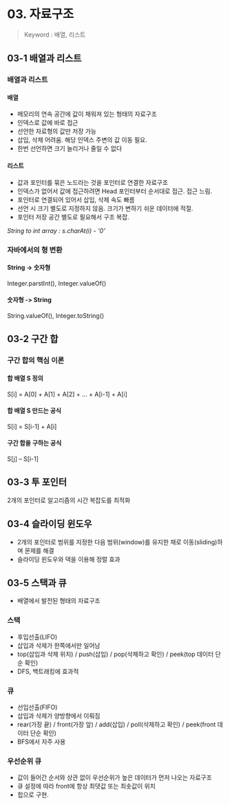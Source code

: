# 03. 자료구조
> Keyword : 배열, 리스트


## 03-1 배열과 리스트
### 배열과 리스트
#### 배열
- 메모리의 연속 공간에 값이 채워져 있는 형태의 자료구조
- 인덱스로 값에 바로 접근
- 선언한 자료형의 값만 저장 가능
- 삽입, 삭제 어려움. 해당 인덱스 주변의 값 이동 필요.
- 한번 선언하면 크기 늘리거나 줄일 수 없다

#### 리스트
- 값과 포인터를 묶은 노드라는 것을 포인터로 연결한 자료구조
- 인덱스가 없어서 값에 접근하려면 Head 포인터부터 순서대로 접근. 접근 느림.
- 포인터로 연결되어 있어서 삽입, 삭제 속도 빠름
- 선언 시 크기 별도로 지정하지 않음. 크기가 변하기 쉬운 데이터에 적절.
- 포인터 저장 공간 별도로 필요해서 구조 복잡.

*String to int array : s.charAt(i) - '0'*

### 자바에서의 형 변환
#### String -> 숫자형
Integer.parstInt(), Integer.valueOf()
#### 숫자형 -> String
String.valueOf(), Integer.toString()

## 03-2 구간 합
### 구간 합의 핵심 이론
#### 합 배열 S 정의
S[i] = A[0] + A[1] + A[2] + ... + A[i-1] + A[i]
#### 합 배열 S 만드는 공식
S[i] = S[i-1] + A[i]
#### 구간 합을 구하는 공식
S[j] – S[i-1]

## 03-3 투 포인터
2개의 포인터로 알고리즘의 시간 복잡도를 최적화

## 03-4 슬라이딩 윈도우
- 2개의 포인터로 범위를 지정한 다음 범위(window)를 유지한 채로 이동(sliding)하며 문제를 해결
- 슬라이딩 윈도우와 덱을 이용해 정렬 효과

## 03-5 스택과 큐
- 배열에서 발전된 형태의 자료구조
### 스택
- 후입선출(LIFO)
- 삽입과 삭제가 한쪽에서만 일어남
- top(삽입과 삭제 위치) / push(삽입) / pop(삭제하고 확인) / peek(top 데이터 단순 확인)
- DFS, 백트래킹에 효과적

### 큐
- 선입선출(FIFO)
- 삽입과 삭제가 양방향에서 이뤄짐
- rear(가장 끝) / front(가장 앞) / add(삽입) / poll(삭제하고 확인) / peek(front 데이터 단순 확인)
- BFS에서 자주 사용

### 우선순위 큐
- 값이 들어간 순서와 상관 없이 우선순위가 높은 데이터가 먼저 나오는 자료구조
- 큐 설정에 따라 front에 항상 최댓값 또는 최솟값이 위치
- 힙으로 구현.

